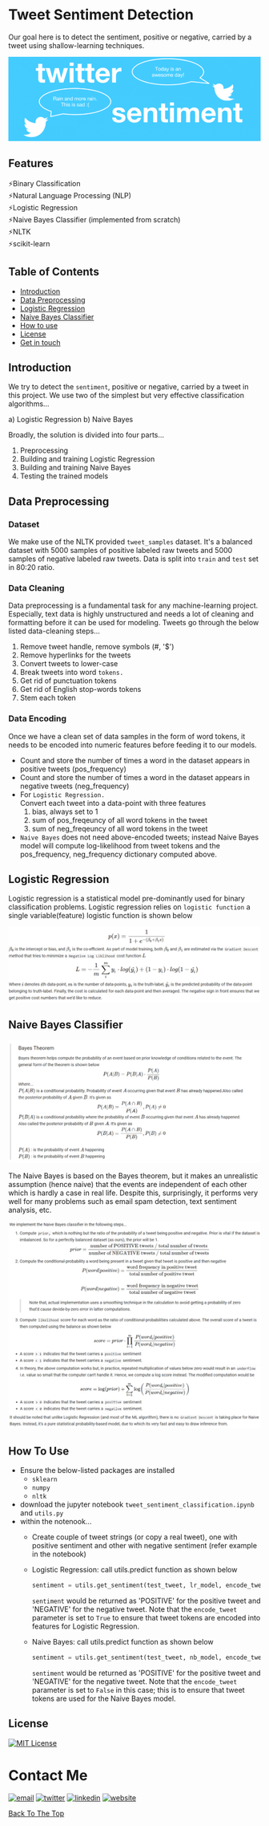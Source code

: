 # Tweet Sentiment Detection
Our goal here is to detect the sentiment, positive or negative, carried by a tweet using shallow-learning techniques. 

<img src="https://github.com/sssingh/tweet-sentiment-classification/blob/master/images/tweet_sentiment_title.png?raw=true">


## Features
⚡Binary Classification  
⚡Natural Language Processing (NLP)  
⚡Logistic Regression  
⚡Naive Bayes Classifier (implemented from scratch)  
⚡NLTK  
⚡scikit-learn


## Table of Contents
- [Introduction](#introduction) 
- [Data Preprocessing](#data-preprocessing)
- [Logistic Regression](#logistic-regression)
- [Naive Bayes Classifier](#naive-bayes-classifier)
- [How to use](#how-to-use)
- [License](#license)
- [Get in touch](#get-in-touch)

## Introduction

We try to detect the `sentiment`, positive or negative, carried by a tweet in this project. We use two of the simplest but very effective classification algorithms... 

a) Logistic Regression 
b) Naive Bayes 

Broadly, the solution is divided into four parts…
1) Preprocessing
2) Building and training Logistic Regression
3) Building and training Naive Bayes 
4) Testing the trained models

## Data Preprocessing

### Dataset
We make use of the NLTK provided `tweet_samples` dataset. It's a balanced dataset with 5000 samples of positive labeled raw tweets and 5000 samples of negative labeled raw tweets. Data is split into `train` and `test` set in 80:20 ratio.

### Data Cleaning
Data preprocessing is a fundamental task for any machine-learning project. Especially, text data is highly unstructured and needs a lot of cleaning and formatting before it can be used for modeling. 
Tweets go through the below listed data-cleaning steps...  
  1) Remove tweet handle, remove symbols (#, '$')
  2) Remove hyperlinks for the tweets
  4) Convert tweets to lower-case
  5) Break tweets into word `tokens.`
  5) Get rid of punctuation tokens
  6) Get rid of English stop-words tokens
  7) Stem each token
  
### Data Encoding
Once we have a clean set of data samples in the form of word tokens, it needs to be encoded into numeric features before feeding it to our models.

* Count and store the number of times a word in the dataset appears in positive tweets (pos_frequency)  
* Count and store the number of times a word in the dataset appears in negative tweets (neg_frequency)
* For `Logistic Regression.`  
Convert each tweet into a data-point with three features  
     1) bias, always set to 1
     2) sum of pos_freqeuncy of all word tokens in the tweet
     3) sum of neg_freqeuncy of all word tokens in the tweet
* `Naive Bayes` does not need above-encoded tweets; instead Naive Bayes model will compute log-likelihood from tweet tokens and the pos_frequency, neg_frequency dictionary computed above.

## Logistic Regression
Logistic regression is a statistical model pre-dominantly used for binary classification problems. Logistic regression relies on `logistic function` a single variable(feature) logistic function is shown below

<img src="https://github.com/sssingh/tweet-sentiment-classification/blob/master/images/tweet_lr_pic1.png?raw=true">

## Naive Bayes Classifier

<img src="https://github.com/sssingh/tweet-sentiment-classification/blob/master/images/tweet_nb_pic1.png?raw=true">

The Naive Bayes is based on the Bayes theorem, but it makes an unrealistic assumption (hence naive) that the events are independent of each other which is hardly a case in real life. Despite this, surprisingly, it performs very well for many problems such as email spam detection, text sentiment analysis, etc.

<img src="https://github.com/sssingh/tweet-sentiment-classification/blob/master/images/tweet_nb_pic2.png?raw=true">


<img src="https://github.com/sssingh/tweet-sentiment-classification/blob/master/images/tweet_nb_pic3.png?raw=true">


## How To Use
*  Ensure the below-listed packages are installed
    - `sklearn`
    - `numpy`
    - `nltk`
* download the jupyter notebook `tweet_sentiment_classification.ipynb` and `utils.py`
* within the notenook...
  * Create couple of tweet strings (or copy a real tweet), one with positive sentiment and other with negative sentiment (refer example in the notebook)
  * Logistic Regression: call utils.predict function as shown below
    ```python
    sentiment = utils.get_sentiment(test_tweet, lr_model, encode_tweet=True)
    ```
  
    `sentiment` would be returned as 'POSITIVE' for the positive tweet and 'NEGATIVE' for the negative tweet. Note that the `encode_tweet` parameter is set to `True` to ensure that tweet tokens are encoded into features for Logistic Regression.
  * Naive Bayes: call utils.predict function as shown below
    ```python
    sentiment = utils.get_sentiment(test_tweet, nb_model, encode_tweet=False)
    ```
  
    `sentiment` would be returned as 'POSITIVE' for the positive tweet and 'NEGATIVE' for the negative tweet. Note that the `encode_tweet` parameter is set to `False` in this case; this is to ensure that tweet tokens are used for the Naive Bayes model.

## License
[![MIT License](https://img.shields.io/badge/License-MIT-green.svg)](https://choosealicense.com/licenses/mit/)

# Contact Me
[![email](https://img.shields.io/badge/Gmail-D14836?style=for-the-badge&logo=gmail&logoColor=white)](mailto:sunil@sunilssingh.me)
[![twitter](https://img.shields.io/badge/twitter-1DA1F2?style=for-the-badge&logo=twitter&logoColor=white)](https://twitter.com/@thesssingh)
[![linkedin](https://img.shields.io/badge/linkedin-0A66C2?style=for-the-badge&logo=linkedin&logoColor=white)](https://www.linkedin.com/in/sssingh/)
[![website](https://img.shields.io/badge/web_site-8B5BE8?style=for-the-badge&logo=ko-fi&logoColor=white)](https://sunilssingh.me)

[Back To The Top](#Tweet-Sentiment-Detection)

